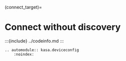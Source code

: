 (connect_target)=
# Connect without discovery

:::{include} ../codeinfo.md
:::

```{eval-rst}
.. automodule:: kasa.deviceconfig
    :noindex:
```
